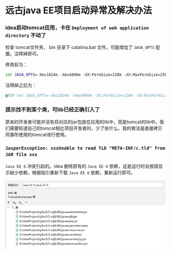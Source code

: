 # 远古java EE项目启动异常及解决办法 



### idea启动tomcat应用，卡在 `Deployment of web application directory` 不动了

检查 tomcat文件夹， bin 目录下 catalina.bat 文件。可能增加了 `JAVA_OPTS` 配置。注释掉即可。

修改前为：

```bat
set JAVA_OPTS=-Xms1024m -Xmx4096m -XX:PermSize=128m -XX:MaxPermSize=256m
```

注释掉之后为：

```bat
@REM set JAVA_OPTS=-Xms1024m -Xmx4096m -XX:PermSize=128m -XX:MaxPermSize=256m
```



### 提示找不到某个类，可lib已经正确引入了

原来的开发者可能并没有将对应的jar包放在应用的lib中，而是tomcat的lib中。我们需要知道自己的tomcat相比项目开发者的，少了些什么。我的做法是直接拷贝同事所使用的tomcat进行使用。



### `JasperException: xxxUnable to read TLD "META-INF/c.tld" from JAR file xxx`

`Java EE 6` 冲突引起的。idea 删除原有的 `Java EE 6` 依赖，这是运行时会报错显示缺少依赖，根据指引重新下载 `Java EE 6` 依赖，重新运行即可。

![image-20220304090108849](./old-project.assets/image-20220304090108849.png)


